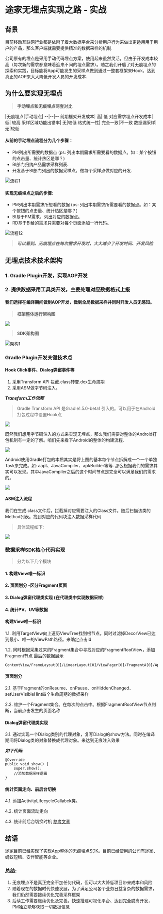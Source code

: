 # 途家无埋点实现之路 - 实战

## 背景
目前移动互联网行业都是依附了着大数据平台来分析用户行为来做出更适用用于用户的产品，那么客户端就需要提供精准的数据采样的机制.

公司原有的埋点是采用手动代码埋点方案，使用起来虽然灵活，但由于开发成本较高（每次新的需求都意味着迎来不同的埋点需求）。随之我们开启了对无痕埋点的探索和实践，目标能将App可能发生的采样点做到通过一整套框架来Hook，达到真正的AOP来大大降低开发人员的开发成本.

## 为什么要实现无埋点

> **手动埋点和无痕埋点两套对比**

|无痕埋点|手动埋点|
--|--|--
前期框架开发成本| 高| 低
对应需求埋点开发成本| 低| 较高
采样区域功能出错率| 无|较低
格式统一性| 完全一致|不一致
数据漏采样| 无|较低

#### 从前的手动埋点流程分为几个步骤：
* PM列出所需要的数据点 (ps: 列出本期需求所需要看的数据点。如：某个按钮的点击量、统计热区是哪？)
* BI部门归纳产品需求采样列表.
* 开发基于BI部门列出的数据采样点，做每个采样点做对应的开发.


![流程1](https://github.com/dengluoy/PicassoUtils/blob/master/flow4.jpg?raw=true)

#### 实现无痕埋点之后的步骤:
* PM列出本期需求所想看的数据 (ps: 列出本期需求所需要看的数据点。如：某个按钮的点击量、统计热区是哪？)
* BI基于PM需求，列出对应的数据点。
* RD基于BI给的需求只需要对每个页面添加一行代码。


![流程12](https://github.com/dengluoy/PicassoUtils/blob/master/flow5.jpg?raw=true)

> ***可以看到。无痕埋点在每次需求开发时，大大减少了开发时间、开发风险***


## 无埋点技术技术架构
### 1. Gradle Plugin开发，实现AOP开发
### 2. 提供数据采用工具类开发，主要处理对应数据格式上报

#### 我们选择在编译期间做到AOP开发，做到全局数据采样并同时开发人员无感知。

> **框架整体运行架构图**

![](https://github.com/dengluoy/PicassoUtils/blob/master/framework3.jpg?raw=true)


> **SDK架构图**

![架构1](https://github.com/dengluoy/PicassoUtils/blob/master/framework2.jpg?raw=true)

### Gradle Plugin开发关键技术点

#### Hook Click事件、Dialog弹窗事件等
1. 采用Transform API 拦截.class转变.dex生命周期
2. 采用ASM做字节码注入。

***Transform工作流程***
> Gradle Transform API 是Gradle1.5.0-beta1 引入的。可以用于在Android打包过程中设置Hook点

![](https://upload-images.jianshu.io/upload_images/2965551-f289ae9bb2767f59?imageMogr2/auto-orient/strip%7CimageView2/2/w/980/format/webp)



既然我们想用字节码注入的方式来实现无埋点，那么我们需要对整体的Android打包机制有一定的了解。咱们先来看下Android的整体的构建流程.

![](https://user-gold-cdn.xitu.io/2018/3/8/16204d3ceedb2328?imageView2/0/w/1280/h/960/format/webp/ignore-error/1)

Android使用Gradle打包的本质其实是将上图的基本每个节点拆解成一个一个单独Task来完成。如: aapt、JavaCompiler、apkBuilder等等.
那么根据我们的需求其实可以发现。其中JavaCompiler之后的这个时间节点是完全可以满足我们的需求的。

![](https://github.com/dengluoy/PicassoUtils/blob/master/class.jpg?raw=true)

#### ASM注入流程
我们在生成.class文件后，拦截掉对应需要注入的Class文件。随后扫描该类的Method列表。找到对应的代码块注入数据采样代码
> 具体流程如下:

![](https://github.com/dengluoy/PicassoUtils/blob/master/flow3.jpg?raw=true)


### 数据采样SDK核心代码实现
> 分为以下几个模块

#### 1. 构建View唯一标识
#### 2. 页面划分 -区分Fragment页面
#### 3. Dialog弹窗代理类实现 (在代理类中实现数据采样)
#### 4. 统计PV、UV等数据

#### 构建View唯一标识
1.1. 利用TargetView向上遍历ViewTree找到根节点，同时过滤掉DecorView已达到最小、唯一的ViewPath路径。来确定点击id

1.2. 同时根据采集过来的Fragment集合中寻找对应的FragmentRootView，添加Fragment节点
最后的数据展示

```
ContentView/FrameLayout[0]/LinearLayout[0]/ViewPager[0]/FragmentA[0]/AppCompatButton[0]
```

#### 页面划分

2.1. 基于Fragment的onResume、onPause、onHiddenChanged、setUserVisibleHint四个生命周期的数据采样

2.2. 维护一个Fragment集合。在每次的点击中。根据FragmentRootView节点判断，当前点击发生的页面名称

#### Dialog弹窗代理类实现

3.1. 通过实现一个Dialog类别的代理对象，复写Dialog的show方法。同时在编译期间将Dialog类的对象替换成代理对象。来达到无痕注入效果


***如下代码:***
```
@Override
public void show() {
    super.show();
    //添加数据采样逻辑
}
```

#### 统计页面走向、前后台切换
4.1. 添加ActivityLifecycleCallabck类。

4.2. 统计页面流动走向

4.3. 统计前后台切换时机 [参考文章](https://blog.csdn.net/bzlj2912009596/article/details/80073396)

## 结语
途家目前已经实现了实现App整体的无痕埋点SDK。目前已经使用的公司有途家、蚂蚁短租、安伴智能等企业。

### 总结:
1. 无痕埋点不是真正完全不加任何代码，但可以大大降低项目带来成本和风险
2. 随着现在的数据时代快速发展，为了满足公司各个业务日益复杂的数据需求，我们仍然需要接续优化完善采样框架
3. 后续工作需要继续优化及完善。快速搭建可视化平台、达到完全脱离开发，PM独立能够获取一切数据信息
